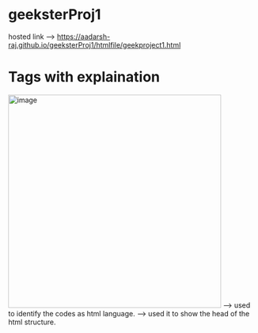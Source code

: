 # geeksterProj1
hosted link --> https://aadarsh-raj.github.io/geeksterProj1/htmlfile/geekproject1.html
# Tags with explaination


<img width="430" alt="image" src="https://github.com/Aadarsh-Raj/geeksterProj1/assets/74525154/c25988d9-7dd3-4a54-8023-5a351707b708">


<!doctype html> --> used to identify the codes as html language.
<head> --> used it to show the head of the html structure.
<title> --> used to give the title of the html page.

<img width="466" alt="image" src="https://github.com/Aadarsh-Raj/geeksterProj1/assets/74525154/40bb68c7-182a-4eec-8c6b-5756550dbc1b">


<div> --> used it like as container in which some elements are presents.
<h1> --> used it for heading in the container.
<p> --> used it to set content as the paragraph.

<img width="425" alt="image" src="https://github.com/Aadarsh-Raj/geeksterProj1/assets/74525154/88d754f9-cf67-44ff-85cf-ba6189e5455c">



<hr> --> used it to give a horizontal line after container or as required to the project.
ol --> used it to list items as rank or in increasing order.
ul --> used it to list items without ranking.
li --> used it for list an item.


<img width="449" alt="image" src="https://github.com/Aadarsh-Raj/geeksterProj1/assets/74525154/f2dae26a-8d23-4598-b94c-9f0bba96a12e">


<dl> --> used to list the descpriptions.
<dd> --> used for definition description 
<dt> --> used to specify the description list.


<img width="224" alt="image" src="https://github.com/Aadarsh-Raj/geeksterProj1/assets/74525154/9896ac5a-300c-4220-ab0d-5c62c9a7af0a">


<pre> --> it is used for preformatted text.

